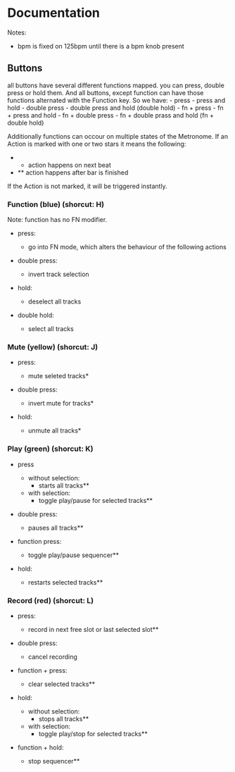 # Documentation


Notes:
- bpm is fixed on 125bpm until there is a bpm knob present 

## Buttons
all buttons have several different functions mapped.
you can press, double press or hold them.
And all buttons, except function can have those functions alternated with the Function key.
So we have:
    - press
    - press and hold
    - double press
    - double press and hold (double hold)
    - fn + press
    - fn + press and hold
    - fn + double press
    - fn + double prass and hold  (fn + double hold)

Additionally functions can occour on multiple states of the Metronome.
If an Action is marked with one or two stars it means the following: 
- * action happens on next beat
- ** action happens after bar is finished

If the Action is not marked, it will be triggered instantly.


### Function (blue) (shorcut: H)
Note: function has no FN modifier.

- press:
    - go into FN mode, which alters the behaviour of the following actions
    
- double press:
    - invert track selection
    
- hold:
    - deselect all tracks

- double hold:
    - select all tracks

### Mute (yellow) (shorcut: J)

- press:
    - mute seleted tracks*
    
- double press:
    - invert mute for tracks*
    
- hold:
    - unmute all tracks*

### Play (green) (shorcut: K)

- press
    - without selection:
        - starts all tracks**
    - with selection:
        - toggle play/pause for selected tracks**

- double press:
    - pauses all tracks**

- function press:
    - toggle play/pause sequencer**

- hold:
    - restarts selected tracks**

### Record (red) (shorcut: L)

- press:
    - record in next free slot or last selected slot**

- double press:
    - cancel recording

- function + press:
    - clear selected tracks**

- hold:
    - without selection:
        - stops all tracks**
    - with selection:
        - toggle play/stop for selected tracks**

- function + hold:
    - stop sequencer**
    
